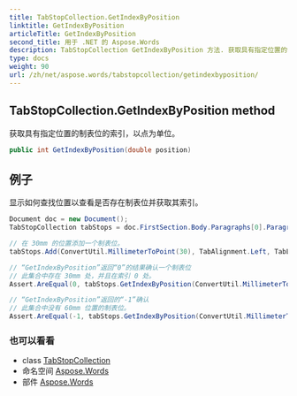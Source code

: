 ```yaml
---
title: TabStopCollection.GetIndexByPosition
linktitle: GetIndexByPosition
articleTitle: GetIndexByPosition
second_title: 用于 .NET 的 Aspose.Words
description: TabStopCollection GetIndexByPosition 方法. 获取具有指定位置的制表位的索引以点为单位 在 C#.
type: docs
weight: 90
url: /zh/net/aspose.words/tabstopcollection/getindexbyposition/
---
```

## TabStopCollection.GetIndexByPosition method

获取具有指定位置的制表位的索引，以点为单位。

```csharp
public int GetIndexByPosition(double position)
```

## 例子

显示如何查找位置以查看是否存在制表位并获取其索引。

```csharp
Document doc = new Document();
TabStopCollection tabStops = doc.FirstSection.Body.Paragraphs[0].ParagraphFormat.TabStops;

// 在 30mm 的位置添加一个制表位。
tabStops.Add(ConvertUtil.MillimeterToPoint(30), TabAlignment.Left, TabLeader.Dashes);

// “GetIndexByPosition”返回“0”的结果确认一个制表位
// 此集合中存在 30mm 处，并且在索引 0 处。
Assert.AreEqual(0, tabStops.GetIndexByPosition(ConvertUtil.MillimeterToPoint(30)));

// “GetIndexByPosition”返回的“-1”确认
// 此集合中没有 60mm 位置的制表位。
Assert.AreEqual(-1, tabStops.GetIndexByPosition(ConvertUtil.MillimeterToPoint(60)));
```

### 也可以看看

* class [TabStopCollection](../)
* 命名空间 [Aspose.Words](../../../aspose.words/)
* 部件 [Aspose.Words](../../../)
